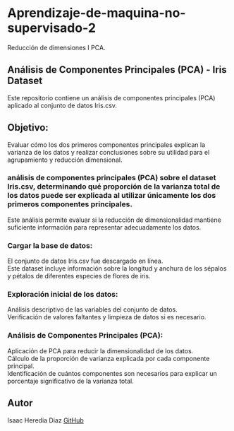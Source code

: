 # Aprendizaje-de-maquina-no-supervisado-2
Reducción de dimensiones I PCA.

## Análisis de Componentes Principales (PCA) - Iris Dataset
Este repositorio contiene un análisis de componentes principales (PCA) aplicado al conjunto de datos Iris.csv. 

## Objetivo:
Evaluar cómo los dos primeros componentes principales explican la varianza de los datos y realizar conclusiones sobre su utilidad para el agrupamiento y reducción dimensional.

### análisis de componentes principales (PCA) sobre el dataset Iris.csv, determinando qué proporción de la varianza total de los datos puede ser explicada al utilizar únicamente los dos primeros componentes principales. 
Este análisis permite evaluar si la reducción de dimensionalidad mantiene suficiente información para representar adecuadamente los datos.

### Cargar la base de datos:
El conjunto de datos Iris.csv fue descargado en línea.                                                                                                                               
Este dataset incluye información sobre la longitud y anchura de los sépalos y pétalos de diferentes especies de flores de iris.

### Exploración inicial de los datos:                                                                                                                                       
Análisis descriptivo de las variables del conjunto de datos.                                                                                                                
Verificación de valores faltantes y limpieza de datos si es necesario.                                                                                          

### Análisis de Componentes Principales (PCA):                                                                                                    
Aplicación de PCA para reducir la dimensionalidad de los datos.                                                                                             
Cálculo de la proporción de varianza explicada por cada componente principal.                                                                                                          
Identificación de cuántos componentes son necesarios para explicar un porcentaje significativo de la varianza total.                                                                  

## Autor
Isaac Heredia Diaz
[GitHub](https://github.com/IsaacHD86)
